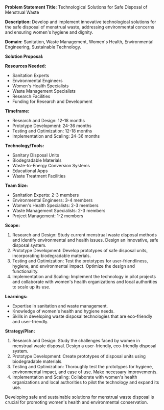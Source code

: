 **Problem Statement Title:** Technological Solutions for Safe Disposal of Menstrual Waste

**Description:** Develop and implement innovative technological solutions for the safe disposal of menstrual waste, addressing environmental concerns and ensuring women's hygiene and dignity.

**Domain:** Sanitation, Waste Management, Women's Health, Environmental Engineering, Sustainable Technology.

**Solution Proposal:**

**Resources Needed:**
- Sanitation Experts
- Environmental Engineers
- Women's Health Specialists
- Waste Management Specialists
- Research Facilities
- Funding for Research and Development

**Timeframe:**
- Research and Design: 12-18 months
- Prototype Development: 24-36 months
- Testing and Optimization: 12-18 months
- Implementation and Scaling: 24-36 months

**Technology/Tools:**
- Sanitary Disposal Units
- Biodegradable Materials
- Waste-to-Energy Conversion Systems
- Educational Apps
- Waste Treatment Facilities

**Team Size:**
- Sanitation Experts: 2-3 members
- Environmental Engineers: 3-4 members
- Women's Health Specialists: 2-3 members
- Waste Management Specialists: 2-3 members
- Project Management: 1-2 members

**Scope:**
1. Research and Design: Study current menstrual waste disposal methods and identify environmental and health issues. Design an innovative, safe disposal system.
2. Prototype Development: Develop prototypes of safe disposal units, incorporating biodegradable materials.
3. Testing and Optimization: Test the prototypes for user-friendliness, hygiene, and environmental impact. Optimize the design and functionality.
4. Implementation and Scaling: Implement the technology in pilot projects and collaborate with women's health organizations and local authorities to scale up its use.

**Learnings:**
- Expertise in sanitation and waste management.
- Knowledge of women's health and hygiene needs.
- Skills in developing waste disposal technologies that are eco-friendly and user-friendly.

**Strategy/Plan:**
1. Research and Design: Study the challenges faced by women in menstrual waste disposal. Design a user-friendly, eco-friendly disposal system.
2. Prototype Development: Create prototypes of disposal units using biodegradable materials.
3. Testing and Optimization: Thoroughly test the prototypes for hygiene, environmental impact, and ease of use. Make necessary improvements.
4. Implementation and Scaling: Collaborate with women's health organizations and local authorities to pilot the technology and expand its use.

Developing safe and sustainable solutions for menstrual waste disposal is crucial for promoting women's health and environmental conservation.
